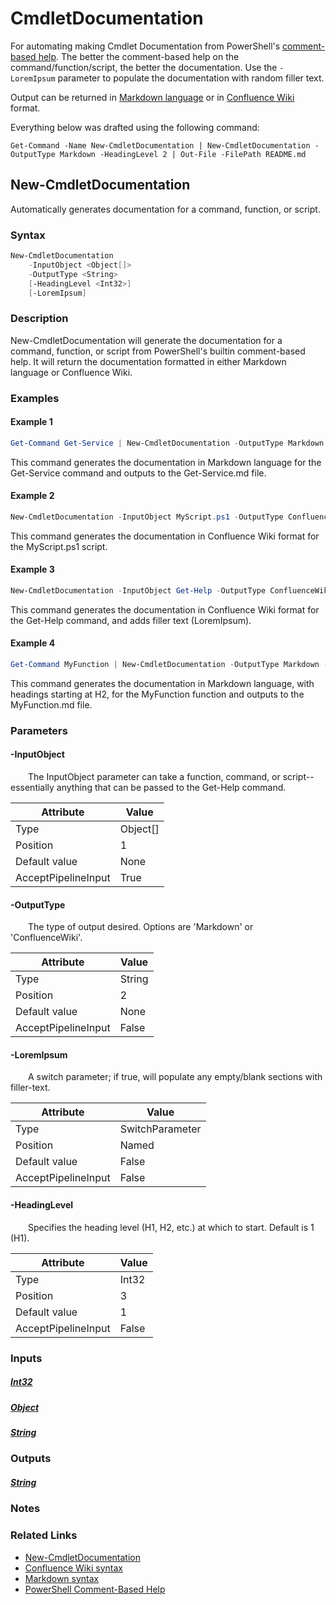 # CmdletDocumentation
For automating making Cmdlet Documentation from PowerShell's [comment-based help](https://learn.microsoft.com/en-us/powershell/module/microsoft.powershell.core/about/about_comment_based_help). The better the comment-based help on the command/function/script, the better the documentation. Use the `-LoremIpsum` parameter to populate the documentation with random filler text.

Output can be returned in [Markdown language](https://www.markdownguide.org/cheat-sheet/) or in [Confluence Wiki](https://confluence.atlassian.com/doc/confluence-wiki-markup-251003035.html) format.

Everything below was drafted using the following command:

    Get-Command -Name New-CmdletDocumentation | New-CmdletDocumentation -OutputType Markdown -HeadingLevel 2 | Out-File -FilePath README.md

## New-CmdletDocumentation
Automatically generates documentation for a command, function, or script.

### Syntax
```PowerShell
New-CmdletDocumentation
    -InputObject <Object[]>
    -OutputType <String>
    [-HeadingLevel <Int32>]
    [-LoremIpsum]
```

### Description
New-CmdletDocumentation will generate the documentation for a command, function, or script from PowerShell's builtin comment-based help. It will return the documentation formatted in either Markdown language or Confluence Wiki.

### Examples

#### Example 1
```PowerShell
Get-Command Get-Service | New-CmdletDocumentation -OutputType Markdown | Out-File Get-Service.md
```

This command generates the documentation in Markdown language for the Get-Service command and outputs to the Get-Service.md file.

#### Example 2
```PowerShell
New-CmdletDocumentation -InputObject MyScript.ps1 -OutputType ConfluenceWiki
```

This command generates the documentation in Confluence Wiki format for the MyScript.ps1 script.

#### Example 3
```PowerShell
New-CmdletDocumentation -InputObject Get-Help -OutputType ConfluenceWiki -LoremIpsum
```

This command generates the documentation in Confluence Wiki format for the Get-Help command, and adds filler text (LoremIpsum).

#### Example 4
```PowerShell
Get-Command MyFunction | New-CmdletDocumentation -OutputType Markdown -HeadingLevel 2 | Out-File MyFunction.md
```

This command generates the documentation in Markdown language, with headings starting at H2, for the MyFunction function and outputs to the MyFunction.md file.

### Parameters

#### **-InputObject**
&ensp;&ensp;&ensp;&ensp;The InputObject parameter can take a function, command, or script--essentially anything that can be passed to the Get-Help command.

| Attribute | Value |
| --- | --- |
| Type | Object[] |
| Position | 1 |
| Default value | None |
| AcceptPipelineInput | True |

#### **-OutputType**
&ensp;&ensp;&ensp;&ensp;The type of output desired. Options are 'Markdown' or 'ConfluenceWiki'.

| Attribute | Value |
| --- | --- |
| Type | String |
| Position | 2 |
| Default value | None |
| AcceptPipelineInput | False |

#### **-LoremIpsum**
&ensp;&ensp;&ensp;&ensp;A switch parameter; if true, will populate any empty/blank sections with filler-text.

| Attribute | Value |
| --- | --- |
| Type | SwitchParameter |
| Position | Named |
| Default value | False |
| AcceptPipelineInput | False |

#### **-HeadingLevel**
&ensp;&ensp;&ensp;&ensp;Specifies the heading level (H1, H2, etc.) at which to start. Default is 1 (H1).

| Attribute | Value |
| --- | --- |
| Type | Int32 |
| Position | 3 |
| Default value | 1 |
| AcceptPipelineInput | False |

### Inputs

##### [**Int32**](https://learn.microsoft.com/en-us/dotnet/api/System.Int32)

##### [**Object**](https://learn.microsoft.com/en-us/dotnet/api/System.Object)

##### [**String**](https://learn.microsoft.com/en-us/dotnet/api/System.String)

### Outputs

##### [**String**](https://learn.microsoft.com/en-us/dotnet/api/System.String)

### Notes

### Related Links
- [New-CmdletDocumentation](https://github.com/jerdub1993/Misc/tree/main/Generate%20Cmdlet%20Documentation)
- [Confluence Wiki syntax](https://confluence.atlassian.com/doc/confluence-wiki-markup-251003035.html)
- [Markdown syntax](https://www.markdownguide.org/cheat-sheet/)
- [PowerShell Comment-Based Help](https://learn.microsoft.com/en-us/powershell/module/microsoft.powershell.core/about/about_comment_based_help)
